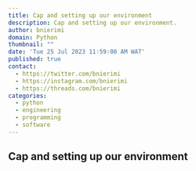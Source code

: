 ```yaml
---
title: Cap and setting up our environment
description: Cap and setting up our environment.
author: bnierimi
domain: Python
thumbnail: ""
date: 'Tue 25 Jul 2023 11∶59∶00 AM WAT'
published: true
contact:
  - https://twitter.com/bnierimi
  - https://instagram.com/bnierimi
  - https://threads.com/bnierimi
categories:
  - python
  - engineering
  - programming
  - software
---
```


## Cap and setting up our environment